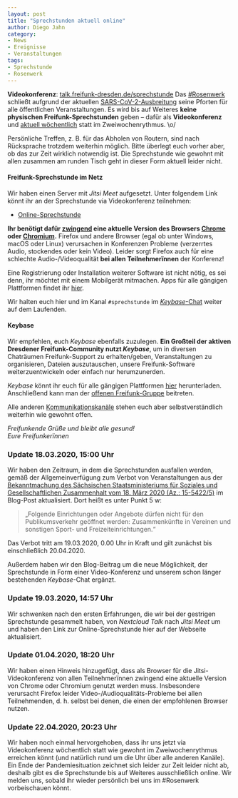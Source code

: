 ```yaml
---
layout: post
title: "Sprechstunden aktuell online"
author: Diego Jahn
category:
- News
- Ereignisse
- Veranstaltungen
tags:
- Sprechstunde
- Rosenwerk
---
```

**Videokonferenz**: [talk.freifunk-dresden.de/sprechstunde](https://talk.freifunk-dresden.de/sprechstunde)
Das [#Rosenwerk](https://konglomerat.org/) schließt aufgrund der aktuellen [SARS-CoV-2-Ausbreitung](https://www.rki.de/DE/Content/InfAZ/N/Neuartiges_Coronavirus/nCoV_node.html) seine Pforten für alle öffentlichen Veranstaltungen. Es wird bis auf Weiteres **keine physischen Freifunk-Sprechstunden** geben – dafür als **Videokonferenz** und [aktuell wöchentlich](/kontakt/) statt im Zweiwochenrythmus. \o/

Persönliche Treffen, z. B. für das Abholen von Routern, sind nach Rücksprache trotzdem weiterhin möglich. Bitte überlegt euch vorher aber, ob das zur Zeit wirklich notwendig ist. Die Sprechstunde wie gewohnt mit allen zusammen am runden Tisch geht in dieser Form aktuell leider nicht.

#### Freifunk-Sprechstunde im Netz

Wir haben einen Server mit *Jitsi Meet* aufgesetzt. Unter folgendem Link könnt ihr an der Sprechstunde via Videokonferenz teilnehmen:

- [Online-Sprechstunde](https://talk.freifunk-dresden.de/sprechstunde)

**Ihr benötigt dafür [zwingend](https://github.com/jitsi/jitsi-meet/issues/4758) eine aktuelle Version des Browsers [Chrome](https://www.google.com/chrome) oder [Chromium](https://www.chromium.org/getting-involved/download-chromium).** Firefox und andere Browser (egal ob unter Windows, macOS oder Linux) verursachen in Konferenzen Probleme (verzerrtes Audio, stockendes oder kein Video). Leider sorgt Firefox auch für eine schlechte Audio-/Videoqualität **bei allen Teilnehmerïnnen** der Konferenz!

Eine Registrierung oder Installation weiterer Software ist nicht nötig, es sei denn, ihr möchtet mit einem Mobilgerät mitmachen. Apps für alle gängigen Plattformen findet ihr [hier](https://jitsi.org/downloads/).

Wir halten euch hier und im Kanal ```#sprechstunde``` im [*Keybase*-Chat](https://keybase.io/team/freifunk_dresden/) weiter auf dem Laufenden.

#### Keybase

Wir empfehlen, euch *Keybase* ebenfalls zuzulegen. **Ein Großteil der aktiven Dresdener Freifunk-Community nutzt *Keybase***, um in diversen Chaträumen Freifunk-Support zu erhalten/geben, Veranstaltungen zu organisieren, Dateien auszutauschen, unsere Freifunk-Software weiterzuentwickeln oder einfach nur herumzunerden.

*Keybase* könnt ihr euch für alle gängigen Plattformen [hier](https://keybase.io/download) herunterladen. Anschließend kann man der [offenen Freifunk-Gruppe](https://keybase.io/team/freifunk_dresden/) beitreten.

Alle anderen [Kommunikationskanäle](/kontakt/) stehen euch aber selbstverständlich weiterhin wie gewohnt offen.

*Freifunkende Grüße und bleibt alle gesund!*<br />
*Eure Freifunkerïnnen*

### Update 18.03.2020, 15:00 Uhr

Wir haben den Zeitraum, in dem die Sprechstunden ausfallen werden, gemäß der Allgemeinverfügung zum Verbot von Veranstaltungen aus der [Bekanntmachung des Sächsischen Staatsministeriums für Soziales und Gesellschaftlichen Zusammenhalt vom 18. März 2020 (Az.: 15-5422/5)](/downloads/SMS-Allgemeinverfuegung-Corona-Veranstaltungen-bf.pdf) im Blog-Post aktualisiert. Dort heißt es unter Punkt 5 w:

>„Folgende Einrichtungen oder Angebote dürfen nicht für den Publikumsverkehr geöffnet werden: Zusammenkünfte in Vereinen und sonstigen Sport- und Freizeiteinrichtungen.“

Das Verbot tritt am 19.03.2020, 0.00 Uhr in Kraft und gilt zunächst bis einschließlich 20.04.2020.

Außerdem haben wir den Blog-Beitrag um die neue Möglichkeit, der Sprechstunde in Form einer Video-Konferenz und unserem schon länger bestehenden *Keybase*-Chat ergänzt.

### Update 19.03.2020, 14:57 Uhr

Wir schwenken nach den ersten Erfahrungen, die wir bei der gestrigen Sprechstunde gesammelt haben, von *Nextcloud Talk* nach *Jitsi Meet* um und haben den Link zur Online-Sprechstunde hier auf der Webseite aktualisiert.

### Update 01.04.2020, 18:20 Uhr

Wir haben einen Hinweis hinzugefügt, dass als Browser für die Jitsi-Videokonferenz von allen Teilnehmerïnnen zwingend eine aktuelle Version von Chrome oder Chromium genutzt werden muss. Insbesondere verursacht Firefox leider Video-/Audioqualitäts-Probleme bei allen Teilnehmenden, d. h. selbst bei denen, die einen der empfohlenen Browser nutzen.

### Update 22.04.2020, 20:23 Uhr

Wir haben noch einmal hervorgehoben, dass ihr uns jetzt via Videokonferenz wöchentlich statt wie gewohnt im Zweiwochenrythmus erreichen könnt (und natürlich rund um die Uhr über alle anderen Kanäle). Ein Ende der Pandemiesituation zeichnet sich leider zur Zeit leider nicht ab, deshalb gibt es die Sprechstunde bis auf Weiteres ausschließlich online. Wir melden uns, sobald ihr wieder persönlich bei uns im #Rosenwerk vorbeischauen könnt.
